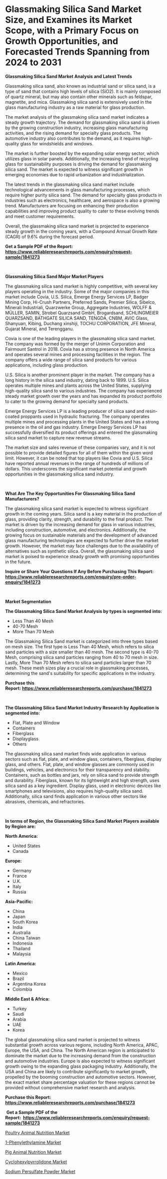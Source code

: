 <p><h1>Glassmaking Silica Sand Market Size, and Examines its Market Scope, with a Primary Focus on Growth Opportunities, and Forecasted Trends Spanning from 2024 to 2031</h1></p><p><strong>Glassmaking Silica Sand Market Analysis and Latest Trends</strong></p>
<p><p>Glassmaking silica sand, also known as industrial sand or silica sand, is a type of sand that contains high levels of silica (SiO2). It is mainly composed of quartz mineral, but may also contain other minerals such as feldspar, magnetite, and mica. Glassmaking silica sand is extensively used in the glass manufacturing industry as a raw material for glass production.</p><p>The market analysis of the glassmaking silica sand market indicates a steady growth trajectory. The demand for glassmaking silica sand is driven by the growing construction industry, increasing glass manufacturing activities, and the rising demand for specialty glass products. The automotive industry also contributes to the demand, as it requires high-quality glass for windshields and windows.</p><p>The market is further boosted by the expanding solar energy sector, which utilizes glass in solar panels. Additionally, the increasing trend of recycling glass for sustainability purposes is driving the demand for glassmaking silica sand. The market is expected to witness significant growth in emerging economies due to rapid urbanization and industrialization.</p><p>The latest trends in the glassmaking silica sand market include technological advancements in glass manufacturing processes, which require higher purity silica sand. The demand for specialty glass products in industries such as electronics, healthcare, and aerospace is also a growing trend. Manufacturers are focusing on enhancing their production capabilities and improving product quality to cater to these evolving trends and meet customer requirements.</p><p>Overall, the glassmaking silica sand market is projected to experience steady growth in the coming years, with a Compound Annual Growth Rate (CAGR) of 9.6% during the forecast period.</p></p>
<p><strong>Get a Sample PDF of the Report:&nbsp; <a href="https://www.reliableresearchreports.com/enquiry/request-sample/1841273">https://www.reliableresearchreports.com/enquiry/request-sample/1841273</a></strong></p>
<p>&nbsp;</p>
<p><strong>Glassmaking Silica Sand Major Market Players</strong></p>
<p><p>The glassmaking silica sand market is highly competitive, with several key players operating in the industry. Some of the major companies in this market include Covia, U.S. Silica, Emerge Energy Services LP, Badger Mining Corp, Hi-Crush Partners, Preferred Sands, Premier Silica, Sibelco, Minerali Industriali, Quarzwerke Group, Aggregate Industries, WOLFF & MÜLLER, SAMIN, Strobel Quarzsand GmbH, Brogardsand, SCHLINGMEIER QUARZSAND, BATHGATE SILICA SAND, TENGDA, CNBM, AVIC Glass, Shanyuan, Kibing, Duchang xinshiji, TOCHU CORPORATION, JFE Mineral, Gujarat Mineral, and Terengganu.</p><p>Covia is one of the leading players in the glassmaking silica sand market. The company was formed by the merger of Unimin Corporation and Fairmount Santrol in 2018. Covia has a strong presence in North America and operates several mines and processing facilities in the region. The company offers a wide range of silica sand products for various applications, including glass production.</p><p>U.S. Silica is another prominent player in the market. The company has a long history in the silica sand industry, dating back to 1899. U.S. Silica operates multiple mines and plants across the United States, supplying high-quality silica sand to various industries. The company has experienced steady market growth over the years and has expanded its product portfolio to cater to the growing demand for specialty sand products.</p><p>Emerge Energy Services LP is a leading producer of silica sand and resin-coated proppants used in hydraulic fracturing. The company operates multiple mines and processing plants in the United States and has a strong presence in the oil and gas industry. Emerge Energy Services LP has successfully diversified its product offerings and entered the glassmaking silica sand market to capture new revenue streams.</p><p>The market size and sales revenue of these companies vary, and it is not possible to provide detailed figures for all of them within the given word limit. However, it can be noted that top players like Covia and U.S. Silica have reported annual revenues in the range of hundreds of millions of dollars. This underscores the significant market potential and growth opportunities in the glassmaking silica sand industry.</p></p>
<p>&nbsp;</p>
<p><strong>What Are The Key Opportunities For Glassmaking Silica Sand Manufacturers?</strong></p>
<p><p>The glassmaking silica sand market is expected to witness significant growth in the coming years. Silica sand is a key material in the production of glass, providing clarity, strength, and durability to the final product. The market is driven by the increasing demand for glass in various industries, including construction, automotive, and electronics. Additionally, the growing focus on sustainable materials and the development of advanced glass manufacturing technologies are expected to further drive the market growth. However, the market may face challenges due to the availability of alternatives such as synthetic silica. Overall, the glassmaking silica sand market is poised to experience steady growth with promising opportunities in the future.</p></p>
<p><strong>Inquire or Share Your Questions If Any Before Purchasing This Report: <a href="https://www.reliableresearchreports.com/enquiry/pre-order-enquiry/1841273">https://www.reliableresearchreports.com/enquiry/pre-order-enquiry/1841273</a></strong></p>
<p>&nbsp;</p>
<p><strong>Market Segmentation</strong></p>
<p><strong>The Glassmaking Silica Sand Market Analysis by types is segmented into:</strong></p>
<p><ul><li>Less Than 40 Mesh</li><li>40-70 Mesh</li><li>More Than 70 Mesh</li></ul></p>
<p><p>The Glassmaking Silica Sand market is categorized into three types based on mesh size. The first type is Less Than 40 Mesh, which refers to silica sand particles with a size smaller than 40 mesh. The second type is 40-70 Mesh, comprising silica sand particles ranging from 40 to 70 mesh in size. Lastly, More Than 70 Mesh refers to silica sand particles larger than 70 mesh. These mesh sizes play a crucial role in glassmaking processes, determining the sand's suitability for specific applications in the industry.</p></p>
<p><strong>Purchase this Report:&nbsp;<a href="https://www.reliableresearchreports.com/purchase/1841273">https://www.reliableresearchreports.com/purchase/1841273</a></strong></p>
<p>&nbsp;</p>
<p><strong>The Glassmaking Silica Sand Market Industry Research by Application is segmented into:</strong></p>
<p><ul><li>Flat, Plate and Window</li><li>Containers</li><li>Fiberglass</li><li>Displayglass</li><li>Others</li></ul></p>
<p><p>The glassmaking silica sand market finds wide application in various sectors such as flat, plate, and window glass, containers, fiberglass, display glass, and others. Flat, plate, and window glasses are commonly used in buildings, vehicles, and electronics for their transparency and stability. Containers, such as bottles and jars, rely on silica sand to provide strength and durability. Fiberglass, known for its lightweight and high strength, uses silica sand as a key ingredient. Display glass, used in electronic devices like smartphones and televisions, also requires high-quality silica sand. Additionally, silica sand finds application in various other sectors like abrasives, chemicals, and refractories.</p></p>
<p>&nbsp;</p>
<p><strong>In terms of Region, the Glassmaking Silica Sand Market Players available by Region are:</strong></p>
<p>
    <p> <strong> North America: </strong>
        <ul>
            <li>United States</li>
            <li>Canada</li>
        </ul>
        </p> 
    <p> <strong> Europe: </strong>
        <ul>
            <li>Germany</li>
            <li>France</li>
            <li>U.K.</li>
            <li>Italy</li>
            <li>Russia</li>
        </ul>
        </p> 
    <p> <strong> Asia-Pacific: </strong>
        <ul>
            <li>China</li>
            <li>Japan</li>
            <li>South Korea</li>
            <li>India</li>
            <li>Australia</li>
            <li>China Taiwan</li>
            <li>Indonesia</li>
            <li>Thailand</li>
            <li>Malaysia</li>
        </ul>
        </p> 
    <p> <strong> Latin America: </strong>
        <ul>
            <li>Mexico</li>
            <li>Brazil</li>
            <li>Argentina Korea</li>
            <li>Colombia</li>
        </ul>
        </p> 
    <p> <strong> Middle East & Africa: </strong>
        <ul>
            <li>Turkey</li>
            <li>Saudi</li>
            <li>Arabia</li>
            <li>UAE</li>
            <li>Korea</li>
        </ul>
    </p>
    </p>
<p><p>The global glassmaking silica sand market is projected to witness substantial growth across various regions, including North America, APAC, Europe, the USA, and China. The North American region is anticipated to dominate the market due to the increasing demand from the construction and automotive industries. Europe is also expected to witness significant growth owing to the expanding glass packaging industry. Additionally, the USA and China are likely to contribute significantly to market growth, propelled by the booming construction and automotive sectors. However, the exact market share percentage valuation for these regions cannot be provided without comprehensive market research and analysis.</p></p>
<p><strong>Purchase this Report: <a href="https://www.reliableresearchreports.com/purchase/1841273">https://www.reliableresearchreports.com/purchase/1841273</a></strong></p>
<p>&nbsp;<strong>Get a Sample PDF of the Report:&nbsp;&nbsp;<a href="https://www.reliableresearchreports.com/enquiry/request-sample/1841273">https://www.reliableresearchreports.com/enquiry/request-sample/1841273</a></strong></p>
<p><strong></strong></p>
<p><p><a href="https://github.com/kipkeeva/Market-Research-Report-List-2/blob/main/poultry-animal-nutrition-market.md">Poultry Animal Nutrition Market</a></p><p><a href="https://github.com/Krish2023na/Market-Research-Report-List-2/blob/main/1-phenylethylamine-market.md">1-Phenylethylamine Market</a></p><p><a href="https://github.com/provorikovar/Market-Research-Report-List-2/blob/main/pig-animal-nutrition-market.md">Pig Animal Nutrition Market</a></p><p><a href="https://github.com/zebdakicsin/Market-Research-Report-List-2/blob/main/cyclohexylpyrrolidone-market.md">Cyclohexylpyrrolidone Market</a></p><p><a href="https://github.com/kuntayevaz/Market-Research-Report-List-2/blob/main/sodium-persulfate-powder-market.md">Sodium Persulfate Powder Market</a></p></p>